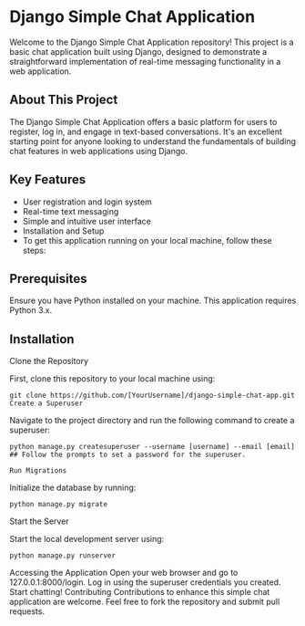 # Django Simple Chat Application
Welcome to the Django Simple Chat Application repository! This project is a basic chat application built using Django, designed to demonstrate a straightforward implementation of real-time messaging functionality in a web application.

## About This Project
The Django Simple Chat Application offers a basic platform for users to register, log in, and engage in text-based conversations. It's an excellent starting point for anyone looking to understand the fundamentals of building chat features in web applications using Django.

## Key Features
- User registration and login system
- Real-time text messaging
- Simple and intuitive user interface
- Installation and Setup
- To get this application running on your local machine, follow these steps:

## Prerequisites
Ensure you have Python installed on your machine. This application requires Python 3.x.

## Installation
Clone the Repository

First, clone this repository to your local machine using:

```
git clone https://github.com/[YourUsername]/django-simple-chat-app.git
Create a Superuser
```

Navigate to the project directory and run the following command to create a superuser:

```
python manage.py createsuperuser --username [username] --email [email]
## Follow the prompts to set a password for the superuser.

Run Migrations
```
Initialize the database by running:

```
python manage.py migrate
```
Start the Server

Start the local development server using:

```
python manage.py runserver
```
Accessing the Application
Open your web browser and go to 127.0.0.1:8000/login.
Log in using the superuser credentials you created.
Start chatting!
Contributing
Contributions to enhance this simple chat application are welcome. Feel free to fork the repository and submit pull requests.

